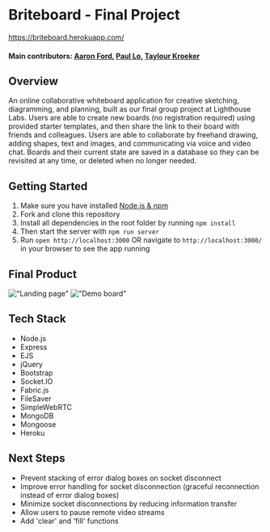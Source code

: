 # Briteboard - Final Project

https://briteboard.herokuapp.com/

#### Main contributors: [Aaron Ford](https://github.com/aaronfordnet), [Paul Lo](https://github.com/LoPaul), [Taylour Kroeker](https://github.com/tailorem)

## Overview

An online collaborative whiteboard application for creative sketching, diagramming, and planning, built as our final group project at Lighthouse Labs. Users are able to create new boards (no registration required) using provided starter templates, and then share the link to their board with friends and colleagues. Users are able to collaborate by freehand drawing, adding shapes, text and images, and communicating via voice and video chat. Boards and their current state are saved in a database so they can be revisited at any time, or deleted when no longer needed.

## Getting Started

1. Make sure you have installed [Node.js & npm](https://nodejs.org/en/)
1. Fork and clone this repository
1. Install all dependencies in the root folder by running ``npm install``
1. Then start the server with ``npm run server``
1. Run ``open http://localhost:3000`` OR navigate to ``http://localhost:3000/`` in your browser to see the app running

## Final Product

!["Landing page"](https://github.com/LoPaul/Sketcher/blob/master/docs/landing.png?raw=true)
!["Demo board"](https://github.com/LoPaul/Sketcher/blob/master/docs/demo.png?raw=true)

## Tech Stack

- Node.js
- Express
- EJS
- jQuery
- Bootstrap
- Socket.IO
- Fabric.js
- FileSaver
- SimpleWebRTC
- MongoDB
- Mongoose
- Heroku

## Next Steps
- Prevent stacking of error dialog boxes on socket disconnect
- Improve error handling for socket disconnection (graceful reconnection instead of error dialog boxes)
- Minimize socket disconnections by reducing information transfer
- Allow users to pause remote video streams
- Add 'clear' and 'fill' functions